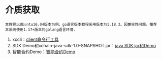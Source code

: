 # 介质获取

    本教程以Ubuntu16.04版本为例，go语言版本教程采用版本为1.18.3。因兼容性问题，推荐本系统使用1.17+版本的golang语言环境.

1. xccli：[client命令行工具](https://gitee.com/xabl/xchain)
2. SDK Demo和xchain-java-sdk-1.0-SNAPSHOT.jar：[java SDK jar和Demo](https://gitee.com/xabl/sdk)
3. 智能合约Demo：[智能合约Demo](https://gitee.com/xabl/contract-demo)
